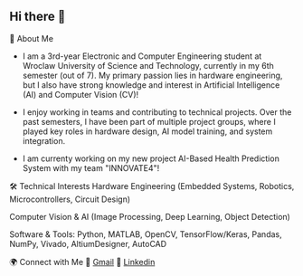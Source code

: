 ## Hi there 👋
🚀 About Me
- I am a 3rd-year Electronic and Computer Engineering student at Wroclaw University of Science and Technology, currently in my 6th semester (out of 7). My primary passion lies in hardware engineering, but I also have strong knowledge and interest in Artificial Intelligence (AI) and Computer Vision (CV)!

- I enjoy working in teams and contributing to technical projects. Over the past semesters, I have been part of multiple project groups, where I played key roles in hardware design, AI model training, and system integration.

- I am currenty working on my new project AI-Based Health Prediction System with my team "INNOVATE4"!  

🛠️ Technical Interests
Hardware Engineering (Embedded Systems, Robotics, Microcontrollers, Circuit Design)

Computer Vision & AI (Image Processing, Deep Learning, Object Detection)

Software & Tools: Python, MATLAB, OpenCV, TensorFlow/Keras, Pandas, NumPy, Vivado, AltiumDesigner, AutoCAD



🌍 Connect with Me
📧 [Gmail](azraselvitop14@gmail.com)
💼 [Linkedin](https://www.linkedin.com/in/azraselvitop/)


